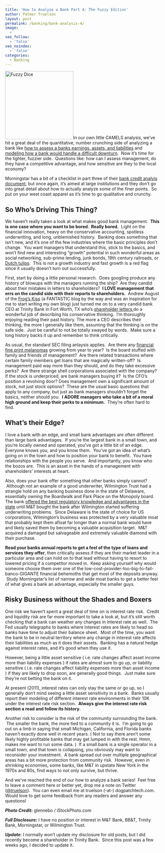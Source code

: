 ```yaml
---
title: 'How to Analyze a Bank Part 4: The Fuzzy Edition'
author: Palmer Truelson
layout: post
permalink: /banking/bank-analysis-4/
image:
  - 
seo_follow:
  - 'false'
seo_noindex:
  - 'false'
categories:
  - Banking
---
```

[<img class="alignleft size-full wp-image-302" title="Fuzzy dice hanging from car mirror" src="http://www.valuablebehavior.com/wp-content/uploads/2011/07/fuzzy_dice.jpg" alt="Fuzzy Dice" width="222" height="222" />][1]In our own little CAMELS analysis, we&#8217;ve hit a great deal of the quantitative, number crunching side of analyzing a bank like <a title="Bank Analysis Part 2" href="http://www.valuablebehavior.com/banking/bank-analysis-2/"  target="_blank">how to assess a banks earnings, assets, and liabilities</a> and <a href="http://www.valuablebehavior.com/banking/bank-analysis-3/"  target="_blank">modeling how a bank would handle a difficult downturn</a>.  Now it&#8217;s time for the lighter, fuzzier side.  Questions like: how can I assess management, do they have a competitive advantage, and how sensitive are they to the local economy?

Morningstar has a bit of a checklist in part three of their <a title="Bank Credit Methodology" href="http://corporate.morningstar.com/us/documents/MethodologyDocuments/MethodologyPapers/BankCreditMethodology.pdf" onclick="javascript:_gaq.push(['_trackEvent','download','http://corporate.morningstar.com/us/documents/MethodologyDocuments/MethodologyPapers/BankCreditMethodology.pdf']);" target="_blank">bank credit analyis document</a>, but once again, it&#8217;s aimed at large institutions and they don&#8217;t go into great detail about how to actually analyze some of the finer points.  So put on your west coast apparel as it&#8217;s time to go qualitative and crunchy.

## So Who&#8217;s Driving This Thing?

We haven&#8217;t really taken a look at what makes good bank management.  **This is one case where you want to be bored.  Really bored.**  Light on the financial innovation, heavy on the conservative accounting, spotless underwriting, and long, unblemished history.  Banking does something that isn&#8217;t new, and it&#8217;s one of the few industries where the basic principles don&#8217;t change.  You want managers that understand this, stick to the basics, and won&#8217;t find new and interesting &#8220;growth&#8221; potential in such wonderful areas as social networking, sub-prime lending, junk bonds, 19th century railroads, or <a title="Tulip MANIA!" href="http://en.wikipedia.org/wiki/Tulip_mania" onclick="javascript:_gaq.push(['_trackEvent','outbound-article','http://en.wikipedia.org']);" target="_blank">Dutch tulips</a>.  This is not a growth industry and fast growth is a red flag since it usually doesn&#8217;t turn out successfully.

First, start by doing a little personal research.  Does googling produce any history of blowups with the managers running the ship?  Are they candid about their mistakes in letters to shareholders?  **I LOVE management that errs on the candid side with their reports to shareholders.**  Andrew August of the <a title="Frog's Kiss" href="http://frogskissbyandrewaugust.blogspot.com/" onclick="javascript:_gaq.push(['_trackEvent','outbound-article','http://frogskissbyandrewaugust.blogspot.com']);" target="_blank">Frog&#8217;s Kiss</a> (a FANTASTIC blog by the way and was an inspiration for me to start writing my own blog) just turned me on to a very candid bank CEO at Trinity Bank in Fort Worth, TX who&#8217;s <a href="http://www.trinitybk.com/pdf/investor/First%20Quarter%202011%20Shareholder%20letter%20and%20Press%20Release.pdf" onclick="javascript:_gaq.push(['_trackEvent','download','http://www.trinitybk.com/pdf/investor/First%20Quarter%202011%20Shareholder%20letter%20and%20Press%20Release.pdf']);" target="_blank">shareholder letters </a>do a wonderful job of describing his conservative thinking.  I&#8217;m thoroughly enjoying reading their past history. The more a CEO describes their thinking, the more I generally like them, assuming that the thinking is on the safe side.  Just be careful to not be totally swayed by words.  Make sure a long history backs it up and remember to think critically.

As usual, the standard SEC filing anlaysis applies.  Are there any <a title="The Right Tool" href="http://www.valuablebehavior.com/behavioral-investing/the-right-tool/"  target="_blank">financial fine print melanomas</a> growing from year to year?  Is the board stuffed with family and friends of management?  Are there related transactions where certain family members get loans that are magically written-off?  Is management paid way more than they should, and do they take excessive perks?  Are there strange shell corporations associated with the company? If the stock is underpriced, are bank managers buying it?  Is the CFO&#8217;s position a revolving door? Does management own a significant amount of stock, not just stock options?  These are the usual basic questions that apply to any company, but just as bank managers shouldn&#8217;t forget the basics, neither should you.  **I ADORE managers who take a bit of a moral high ground and keep their perks to a minimum.**  They&#8217;re often hard to find.

## What&#8217;s their Edge?

I love a bank with an edge, and small bank advantages are often different than large bank advantages.  If you&#8217;re the largest bank in a small town, and you&#8217;re locally owned and operated, you&#8217;ve got a little bit of an edge. Everyone knows you, and you know them.  You&#8217;ve got an idea of what&#8217;s going on in the town and how to position your bank to benefit.  You have relationships with the people you serve.  And importantly, you know who the bozos are.  This is an asset in the hands of a management with shareholders&#8217; interests at heart.

Also, does your bank offer something that other banks simply cannot?  Although not an example of a good underwriter, Wilmington Trust had a strangle hold on any banking business done in the state of Delaware, essentially owning the Boardwalk and Park Place on the Monopoly board. The bank <a title="Old Morningstar Analysis" href="http://quicktake.morningstar.com/StockNet/analysisarchive.aspx?docid=258807&year=2008&country=USA&symbol=WL" onclick="javascript:_gaq.push(['_trackEvent','outbound-article','http://quicktake.morningstar.com']);" target="_blank">offered the best regulatory knowledge and advantages in the state</a> until M&T bought the bank after Wilmington started suffering underwriting problems.  Since Delaware is the state of choice for US corporations, Wilmington&#8217;s business was protected by a very valuable moat that probably kept them afloat far longer than a normal bank would have and likely saved them by becoming a valuable acquisition target.  M&T acquired a damaged but salvageable and extremely valuable diamond with their purchase.

**Read your banks annual reports to get a feel of the type of loans and services they offer**, then critically assess if they are their market leader in a particular area and can hold on to that lead without having to resort to lowered pricing if a competitor moved in.  Keep asking yourself why would someone choose them over one of the low-cost-provider-too-big-to-fail-banco-GIGANTE financial behemoths that get most of the deposits anyway.  Study Morningstar&#8217;s list of narrow and wide moat banks to get a better feel of what gives a bank an advantage, especially the smaller guys.

## Risky Business without the Shades and Boxers

One risk we haven&#8217;t spent a great deal of time on is interest rate risk.  Credit and liquidity risk are far more important to take a look at, but it&#8217;s still worth checking that a bank can weather any changes in interest rate as well.  The Fed usually telegraphs to banks where interest rates are likely to head so banks have time to adjust their balance sheet.  Most of the time, you want the bank to be in neutral territory where any change in interest rate affects their liabilities as much as it does their assets.  Banking has a natural hedge against interest rates, and it&#8217;s good when they use it.

However, being a little asset sensitive ( i.e. rate changes affect asset income more than liability expenses ) if rates are almost sure to go up, or liability sensitive ( i.e. rate changes affect liability expenses more than asset income ) if they are likely to drop soon, are generally good things.  Just make sure they&#8217;re not betting the bank on it.

At present (2011), interest rates can only stay the same or go up, so I generally don&#8217;t mind seeing a little asset sensitivity in a bank.  Banks usually report their modeling of different interest rate environments in their 10K under the interest rate risk section.  **Always give the interest rate risk section a read and follow its history.**

Another risk to consider is the risk of the community surrounding the bank.  The smaller the bank, the more tied to a community it is.  I&#8217;m going to go out on a limb in saying that small Michigan, California, and Florida banks haven&#8217;t exactly done well in recent years. ( Not to say there aren&#8217;t some likely highly profitable banks that may get lumped in with the rest. Hmm, makes me want to run some data. )  If a small bank is a single operator in a small town, and that town is collapsing, you obviously may want to reconsider your investment.  A bank spread out over multiple geographical areas has a bit more protection from community risk.  However, even in shrinking economies, some banks, like M&T in upstate New York in the 1970s and 80s, find ways to not only survive, but thrive.

And we&#8217;ve reached the end of our how to analyze a bank series!  Feel free to leave a comment here or better yet, drop me a note on Twitter (<a title="truelson" href="https://twitter.com/#!/truelson" onclick="javascript:_gaq.push(['_trackEvent','outbound-article','http://twitter.com']);" target="_blank">@truelson</a>).  You can even email me at truelson (-at-) dogpatchtech.com. Would love to get some feedback from any readers and answer any questions!

***Photo Credit:*** glennebo / iStockPhoto.com

***Full Disclosure:*** I have no position or interest in M&T Bank, BB&T, Trinity Bank, Morningstar, or Wilmington Trust.

***Update***: I normally won&#8217;t update my disclosure for old posts, but I did recently become a shareholder in Trinity Bank.  Since this post was a few weeks ago, I decided to update it.

 [1]: http://www.valuablebehavior.com/wp-content/uploads/2011/07/fuzzy_dice.jpg
